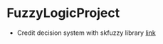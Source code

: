 # FuzzyLogicProject
 - Credit decision system with skfuzzy library [link](COM466_Fuzzy_Logic_Project.html)

